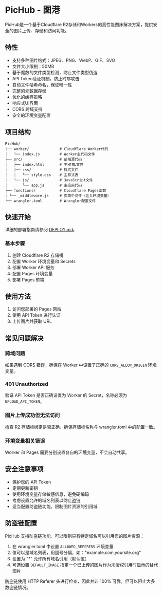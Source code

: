 # PicHub - 图港

PicHub是一个基于Cloudflare R2存储和Workers的高性能图床解决方案，提供安全的图片上传、存储和访问功能。

## 特性

- 支持多种图片格式：JPEG、PNG、WebP、GIF、SVG
- 文件大小限制：50MB
- 基于魔数的文件类型检测，防止文件类型伪造
- API Token验证机制，防止时序攻击
- 自动文件哈希命名，保证唯一性
- 完整的元数据存储
- 优化的缓存策略
- 响应式UI界面
- CORS 跨域支持
- 安全的环境变量配置

## 项目结构

```
PicHub/
├── worker/              # Cloudflare Worker代码
│   └── index.js         # Worker主代码文件
├── src/                 # 前端源代码
│   ├── index.html       # 主HTML文件
│   ├── css/             # 样式文件
│   │   └── style.css    # 主样式表
│   └── js/              # JavaScript文件
│       └── app.js       # 主应用代码
├── functions/           # Cloudflare Pages函数
│ └── _middleware.js     # 页面中间件（注入环境变量）
└── wrangler.toml        # Wrangler配置文件
```

## 快速开始

详细的部署指南请参阅 [DEPLOY.md](DEPLOY.md)。

### 基本步骤

1. 创建 Cloudflare R2 存储桶
2. 配置 Worker 环境变量和 Secrets
3. 部署 Worker API 服务
4. 配置 Pages 环境变量
5. 部署 Pages 前端

## 使用方法

1. 访问您部署的 Pages 网站
2. 使用 API Token 进行认证
3. 上传图片并获取 URL

## 常见问题解决

### 跨域问题
如果遇到 CORS 错误，确保在 Worker 中设置了正确的 `CORS_ALLOW_ORIGIN` 环境变量。

### 401 Unauthorized
验证 API Token 是否正确设置为 Worker 的 Secret，名称必须为 `UPLOAD_API_TOKEN`。

### 图片上传成功但无法访问
检查 R2 存储桶绑定是否正确，确保存储桶名称与 wrangler.toml 中的配置一致。

### 环境变量相关错误
Worker 和 Pages 需要分别设置各自的环境变量，不会自动共享。

## 安全注意事项

- 保护您的 API Token
- 定期更新密钥
- 使用环境变量存储敏感信息，避免硬编码
- 考虑设置允许的域名列表以防止盗链
- 适当配置防盗链功能，限制图片资源的引用域 

## 防盗链配置

PicHub 支持防盗链功能，可以限制只有特定域名可以引用您的图片资源：

1. 在 wrangler.toml 中设置 `ALLOWED_REFERERS` 环境变量
2. 值可以是域名列表，用逗号分隔，如："example.com,yoursite.org"
3. 设置为 "*" 允许所有域名引用（默认值）
4. 可选设置 `DEFAULT_IMAGE` 指定一个已上传的图片作为未授权引用时显示的替代图片

防盗链使用 HTTP Referer 头进行检查，因此并非 100% 可靠，但可以阻止大多数盗链情况。 
